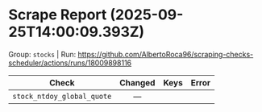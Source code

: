 # Scrape Report (2025-09-25T14:00:09.393Z)

Group: `stocks`  |  Run: https://github.com/AlbertoRoca96/scraping-checks-scheduler/actions/runs/18009898116

| Check | Changed | Keys | Error |
|---|:---:|:--|:--|
| `stock_ntdoy_global_quote` | — |  |  |
